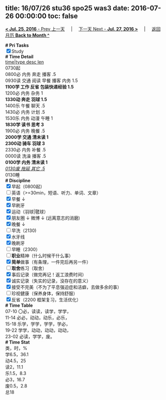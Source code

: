 title: 16/07/26 stu36 spo25 was3
date: 2016-07-26 00:00:00
toc: false
---
[**< Jul. 25, 2016** - Prev 上一天](/lifelogs/2016/07/d25.html) &nbsp; &nbsp; | &nbsp; &nbsp; [下一天 Next - **Jul. 27, 2016 >**](/lifelogs/2016/07/d27.html) &nbsp; &nbsp; |  &nbsp; &nbsp; [返回月历 **Back to Month ^**](/lifelogs/2016/07/index.html)
<br/><div><b># Pri Tasks</b></div><div><input checked="true" type="checkbox"/>Study</div><div><b># Time Detail</b></div><div><u>time|type desc len</u></div><div>0730起</div><div>0800必 内务 奔走 播客 .5</div><div>0930读 交通 阅读 早餐 播客 内务 1.5</div><div><b>1100学 工作 反省 包装快递经验 1.5</b></div><div>1200必 内务 杂务 1</div><div><b>1330动 奔走 羽球 1.5</b></div><div>1400乐 午餐 聊天 .5</div><div>1430必 内务 计划 .5</div><div>1530乐 内务 动漫 午睡 1</div><div><b>1830学 读书 思考 3</b></div><div>1900必 内务 晚餐 .5</div><div><b>2000学 交通 清未读 1</b></div><div><b>2300动 骑车 羽球 3</b></div><div>2330必 内务 补餐 .5</div><div>0000读 洗澡 播客 .5</div><div><b>0100学 内务 清未读 1</b></div><div><u><i>0130废 拖延 其它 .5</i></u></div><div>0130睡</div><div><b># Discipline</b></div><div><input checked="true" type="checkbox"/>早起（0800起）</div><div><input type="checkbox"/>英语（&gt;=30min，短语、听力、单词、文章）</div><div><input checked="true" type="checkbox"/>早餐 ↓</div><div><input checked="true" type="checkbox"/>早刷牙</div><div><input checked="true" type="checkbox"/>运动（羽球|毽球）</div><div><input checked="true" type="checkbox"/>朋友圈 ↓ 微博 ↓ (远离意志的消磨)</div><div><input checked="true" type="checkbox"/>晚餐 ↓</div><div><input type="checkbox"/>早洗（2130)</div><div><input checked="true" type="checkbox"/>水牙线</div><div><input checked="true" type="checkbox"/>晚刷牙</div><div><input type="checkbox"/>早睡（2300）</div><div><input type="checkbox"/><b>职业</b>精神（什么时候干什么事）</div><div><input checked="true" type="checkbox"/><b>简单</b>做事（有条理，一件完后再另一件）</div><div><input type="checkbox"/><b>取舍</b>练习（取舍）</div><div><input checked="true" type="checkbox"/>事后记录（做完再记！返工浪费时间）</div><div><input checked="true" type="checkbox"/>诚实记录（失实的记录，没存在的意义）</div><div><input checked="true" type="checkbox"/>接受不完美（不为了平息强迫症和洁癖，去做多余的事）</div><div><input type="checkbox"/>珍视健康（保养身体，保持舒服）</div><div><input checked="true" type="checkbox"/>反省（2200 框架复习，生活优化）</div><div><b># Time Table</b></div><div>07-10 〇必，读读，读学，学学，</div><div>11-14 必必，动动，动乐，必乐，</div><div>15-18 乐学，学学，学学，学必，</div><div>19-22 学学，动动，动动，动动，</div><div>23-02 必读，学学，废。</div><div><b># Time Stat</b></div><div>类，时，%</div><div>学6.5，36.1</div><div>动4.5，25</div><div>读2，11.1</div><div>乐1.5，8.3</div><div>必3，16.7</div><div>废0.5，2.8</div><div>总18</div>